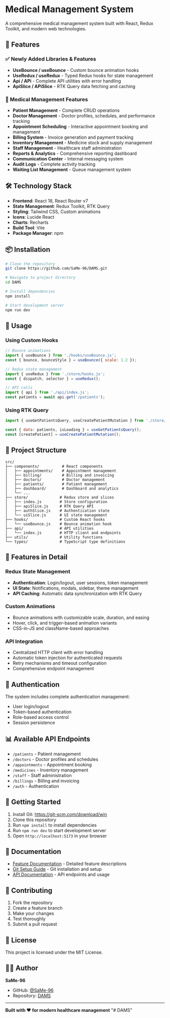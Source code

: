 # Medical Management System

A comprehensive medical management system built with React, Redux Toolkit, and modern web technologies.

## 🚀 Features

### ✅ Newly Added Libraries & Features
- **UseBounce / useBounce** - Custom bounce animation hooks
- **UseRedux / useRedux** - Typed Redux hooks for state management  
- **Api / APi** - Complete API utilities with error handling
- **ApiSlice / APiSlice** - RTK Query data fetching and caching

### 🏥 Medical Management Features
- **Patient Management** - Complete CRUD operations
- **Doctor Management** - Doctor profiles, schedules, and performance tracking
- **Appointment Scheduling** - Interactive appointment booking and management
- **Billing System** - Invoice generation and payment tracking
- **Inventory Management** - Medicine stock and supply management
- **Staff Management** - Healthcare staff administration
- **Reports & Analytics** - Comprehensive reporting dashboard
- **Communication Center** - Internal messaging system
- **Audit Logs** - Complete activity tracking
- **Waiting List Management** - Queue management system

## 🛠 Technology Stack

- **Frontend**: React 18, React Router v7
- **State Management**: Redux Toolkit, RTK Query
- **Styling**: Tailwind CSS, Custom animations
- **Icons**: Lucide React
- **Charts**: Recharts
- **Build Tool**: Vite
- **Package Manager**: npm

## 📦 Installation

```bash
# Clone the repository
git clone https://github.com/SaMe-96/DAMS.git

# Navigate to project directory
cd DAMS

# Install dependencies
npm install

# Start development server
npm run dev
```

## 🔧 Usage

### Using Custom Hooks

```javascript
// Bounce animations
import { useBounce } from './hooks/useBounce.js';
const { bounce, bounceStyle } = useBounce({ scale: 1.2 });

// Redux state management
import { useRedux } from './store/hooks.js';
const { dispatch, selector } = useRedux();

// API calls
import { api } from './api/index.js';
const patients = await api.get('/patients');
```

### Using RTK Query

```javascript
import { useGetPatientsQuery, useCreatePatientMutation } from './store/apiSlice.js';

const { data: patients, isLoading } = useGetPatientsQuery();
const [createPatient] = useCreatePatientMutation();
```

## 📁 Project Structure

```
src/
├── components/          # React components
│   ├── appointments/    # Appointment management
│   ├── billing/         # Billing and invoicing
│   ├── doctors/         # Doctor management
│   ├── patients/        # Patient management
│   ├── dashboard/       # Dashboard and analytics
│   └── ...
├── store/              # Redux store and slices
│   ├── index.js        # Store configuration
│   ├── apiSlice.js     # RTK Query API
│   ├── authSlice.js    # Authentication state
│   └── uiSlice.js      # UI state management
├── hooks/              # Custom React hooks
│   └── useBounce.js    # Bounce animation hook
├── api/                # API utilities
│   └── index.js        # HTTP client and endpoints
├── utils/              # Utility functions
└── types/              # TypeScript type definitions
```

## 🎨 Features in Detail

### Redux State Management
- **Authentication**: Login/logout, user sessions, token management
- **UI State**: Notifications, modals, sidebar, theme management
- **API Caching**: Automatic data synchronization with RTK Query

### Custom Animations
- Bounce animations with customizable scale, duration, and easing
- Hover, click, and trigger-based animation variants
- CSS-in-JS and className-based approaches

### API Integration
- Centralized HTTP client with error handling
- Automatic token injection for authenticated requests
- Retry mechanisms and timeout configuration
- Comprehensive endpoint management

## 🔐 Authentication

The system includes complete authentication management:
- User login/logout
- Token-based authentication
- Role-based access control
- Session persistence

## 📊 Available API Endpoints

- `/patients` - Patient management
- `/doctors` - Doctor profiles and schedules  
- `/appointments` - Appointment booking
- `/medicines` - Inventory management
- `/staff` - Staff administration
- `/billings` - Billing and invoicing
- `/auth` - Authentication

## 🚦 Getting Started

1. Install Git: https://git-scm.com/download/win
2. Clone this repository
3. Run `npm install` to install dependencies
4. Run `npm run dev` to start development server
5. Open `http://localhost:5173` in your browser

## 📝 Documentation

- [Feature Documentation](FEATURES.md) - Detailed feature descriptions
- [Git Setup Guide](GIT_SETUP.md) - Git installation and setup
- [API Documentation](src/api/index.js) - API endpoints and usage

## 🤝 Contributing

1. Fork the repository
2. Create a feature branch
3. Make your changes
4. Test thoroughly
5. Submit a pull request

## 📄 License

This project is licensed under the MIT License.

## 👨‍💻 Author

**SaMe-96**
- GitHub: [@SaMe-96](https://github.com/SaMe-96)
- Repository: [DAMS](https://github.com/SaMe-96/DAMS)

---

**Built with ❤️ for modern healthcare management**
"# DAMS" 

